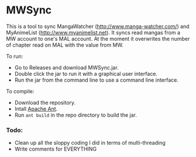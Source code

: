 MWSync
======

This is a tool to sync MangaWatcher (http://www.manga-watcher.com/) and MyAnimeList
(http://www.myanimelist.net). It syncs read mangas from a MW account to one's MAL account.
At the moment it overwrites the number of chapter read on MAL with the value from MW.

To run:
* Go to Releases and download MWSync.jar.
* Double click the jar to run it with a graphical user interface.
* Run the jar from the command line to use a command line interface.

To compile:
* Download the repository.
* Intall [Apache Ant](http://ant.apache.org/).
* Run `ant build` in the repo directory to build the jar.

### Todo:
* Clean up all the sloppy coding I did in terms of multi-threading
* Write comments for EVERYTHING
